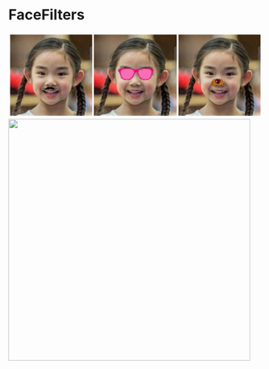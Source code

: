 # FaceFilters
![output image](Output/Output.jpg)
<img src="Output/outputGIF" width="480" height="480">

